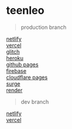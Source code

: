 # teenleo

>production branch

[netlify](https://teenleo.netlify.app)\
[vercel](https://teenleo.vercel.app)\
[glitch](https://teenleo.glitch.me/)\
[heroku](https://teenleo.herokuapp.com)\
[github pages](https://kevlarkode.github.io/teenleo)\
[firebase](https://teenleo.web.app)\
[cloudflare pages](https://teenleo.pages.dev)\
[surge](https://teenleo.surge.sh)\
[render](https://teenleo.onrender.com)

>dev branch

[netlify](https://dev-01--teenleo.netlify.app)\
[vercel](https://teenleo-git-dev-01-kevlarkode.vercel.app)
